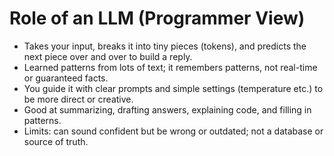 # Role of an LLM (Programmer View)

- Takes your input, breaks it into tiny pieces (tokens), and predicts the next piece over and over to build a reply.
- Learned patterns from lots of text; it remembers patterns, not real-time or guaranteed facts.
- You guide it with clear prompts and simple settings (temperature etc.) to be more direct or creative.
- Good at summarizing, drafting answers, explaining code, and filling in patterns.
- Limits: can sound confident but be wrong or outdated; not a database or source of truth.
